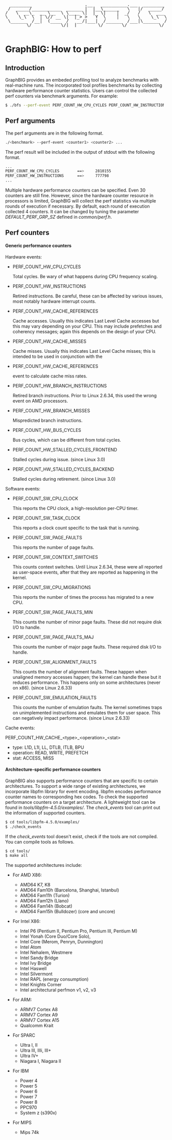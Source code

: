 <pre style="display:inline-block;line-height:13px;">
  ________                    .__   __________.___  ________
 /  _____/___________  ______ |  |__\______   \   |/  _____/
/   \  __\_  __ \__  \ \____ \|  |  \|    |  _/   /   \  ___
\    \_\  \  | \// __ \|  |_> >   Y  \    |   \   \    \_\  \
 \______  /__|  (____  /   __/|___|  /______  /___|\______  /
        \/           \/|__|        \/       \/            \/
</pre>

# GraphBIG: How to perf

## Introduction

GraphBIG provides an embeded profiling tool to analyze benchmarks with real-machine runs. The incorporated tool profiles benchmarks by collecting hardware performance counter statistics. Users can control the collected perf counters via benchmark arguments. For example:

```sh
$ ./bfs --perf-event PERF_COUNT_HW_CPU_CYCLES PERF_COUNT_HW_INSTRUCTIONS
```

## Perf arguments

The perf arguments are in the following format. 

```sh
./<benchmark> --perf-event <counter1> <counter2> ...
```

The perf result will be included in the output of stdout with the following format.

```sh
...
PERF_COUNT_HW_CPU_CYCLES        ==>     2810155
PERF_COUNT_HW_INSTRUCTIONS      ==>     777798
...
```

Multiple hardware performance counters can be specified. Even 30 counters are still fine. However, since the hardware counter resource in processors is limited, GraphBIG will collect the perf statistics via multiple rounds of execution if necessary. By default, each round of execution collected 4 counters. It can be changed by tuning the parameter _DEFAULT_PERF_GRP_SZ_ defined in _common/perf.h_.

## Perf counters

#### Generic performance counters

Hardware events:

* PERF_COUNT_HW_CPU_CYCLES 

	Total cycles. Be wary of what happens during CPU frequency scaling.

* PERF_COUNT_HW_INSTRUCTIONS
	
	Retired instructions. Be careful, these can be affected by various issues, most notably hardware interrupt counts.

* PERF_COUNT_HW_CACHE_REFERENCES
	
	Cache accesses. Usually this indicates Last Level Cache accesses but this may vary depending on your CPU. This may include prefetches and coherency messages; again this depends on the design of your CPU.

* PERF_COUNT_HW_CACHE_MISSES
	
	Cache misses. Usually this indicates Last Level Cache misses; this is intended to be used in conjunction with the 

* PERF_COUNT_HW_CACHE_REFERENCES 
	
	event to calculate cache miss rates.

* PERF_COUNT_HW_BRANCH_INSTRUCTIONS
	
	Retired branch instructions. Prior to Linux 2.6.34, this used the wrong event on AMD processors.

* PERF_COUNT_HW_BRANCH_MISSES
	
	Mispredicted branch instructions.

* PERF_COUNT_HW_BUS_CYCLES

	Bus cycles, which can be different from total cycles.

* PERF_COUNT_HW_STALLED_CYCLES_FRONTEND 
	
	Stalled cycles during issue. (since Linux 3.0)

* PERF_COUNT_HW_STALLED_CYCLES_BACKEND 
	
	Stalled cycles during retirement. (since Linux 3.0)

Software events:

* PERF_COUNT_SW_CPU_CLOCK

	This reports the CPU clock, a high-resolution per-CPU timer.

* PERF_COUNT_SW_TASK_CLOCK
	
	This reports a clock count specific to the task that is running.

* PERF_COUNT_SW_PAGE_FAULTS
	
	This reports the number of page faults.

* PERF_COUNT_SW_CONTEXT_SWITCHES

	This counts context switches. Until Linux 2.6.34, these were all reported as user-space events, after that they are reported as happening in the kernel.

* PERF_COUNT_SW_CPU_MIGRATIONS

	This reports the number of times the process has migrated to a new CPU.

* PERF_COUNT_SW_PAGE_FAULTS_MIN

	This counts the number of minor page faults. These did not require disk I/O to handle.

* PERF_COUNT_SW_PAGE_FAULTS_MAJ

	This counts the number of major page faults. These required disk I/O to handle.

* PERF_COUNT_SW_ALIGNMENT_FAULTS 

	This counts the number of alignment faults. These happen when unaligned memory accesses happen; the kernel can handle these but it reduces performance. This happens only on some architectures (never on x86). (since Linux 2.6.33)

* PERF_COUNT_SW_EMULATION_FAULTS 

	This counts the number of emulation faults. The kernel sometimes traps on unimplemented instructions and emulates them for user space. This can negatively impact performance. (since Linux 2.6.33)


Cache events:

PERF_COUNT_HW_CACHE\_\<type\>\_\<operation\>_\<stat\>

* type: L1D, L1I, LL, DTLB, ITLB, BPU
* operation: READ, WRITE, PREFETCH
* stat: ACCESS, MISS

#### Architecture-specific performance counters

GraphBIG also supports performance counters that are specific to certain architectures. To support a wide range of existing architectures, we incorporate libpfm library for event encoding. libpfm encodes performance counter names to corresponding hex codes. To check the supported performance counters on a target architecture. A lightweight tool can be found in  _tools/libpfm-4.5.0/examples/_. The _check_events_ tool can print out the information of supported counters.

```sh
$ cd tools/libpfm-4.5.0/examples/
$ ./check_events
```
If the _check_events_ tool doesn't exist, check if the tools are not compiled. You can compile tools as follows.

```sh
$ cd tools/
$ make all
```

The supported architectures include:

- For AMD X86:
               
	* AMD64 K7, K8
  	* AMD64 Fam10h (Barcelona, Shanghai, Istanbul)
  	* AMD64 Fam11h (Turion)
  	* AMD64 Fam12h (Llano)
    * AMD64 Fam14h (Bobcat)
    * AMD64 Fam15h (Bulldozer) (core and uncore)

- For Intel X86:
    * Intel P6 (Pentium II, Pentium Pro, Pentium III, Pentium M)
    * Intel Yonah (Core Duo/Core Solo),
    * Intel Core (Merom, Penryn, Dunnington)
    * Intel Atom
    * Intel Nehalem, Westmere
    * Intel Sandy Bridge
    * Intel Ivy Bridge
    * Intel Haswell
    * Intel Silvermont
    * Intel RAPL (energy consumption)
    * Intel Knights Corner
    * Intel architectural perfmon v1, v2, v3

- For ARM:
    * ARMV7 Cortex A8
    * ARMV7 Cortex A9
    * ARMV7 Cortex A15
    * Qualcomm Krait

- For SPARC
    * Ultra I, II
    * Ultra III, IIIi, III+
    * Ultra IV+
    * Niagara I, Niagara II
    
- For IBM
    * Power 4
    * Power 5
    * Power 6
    * Power 7
    * Power 8
    * PPC970
    * System z (s390x)

- For MIPS
    * Mips 74k
    
    
